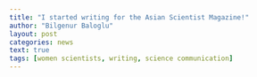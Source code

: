 ```yaml
---
title: "I started writing for the Asian Scientist Magazine!"
author: "Bilgenur Baloglu"
layout: post
categories: news
text: true
tags: [women scientists, writing, science communication] 
---
```


